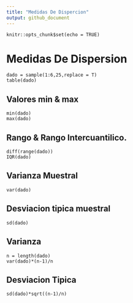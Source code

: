 ```yaml
---
title: "Medidas De Dispercion"
output: github_document
---
```


```{r setup, include=FALSE}
knitr::opts_chunk$set(echo = TRUE)
```



# Medidas De Dispersion

```{r}
dado = sample(1:6,25,replace = T)
table(dado)
```

## Valores min & max

```{r}
min(dado)
max(dado)
```

## Rango & Rango Intercuantilico.

```{r}
diff(range(dado))
IQR(dado)
```

## Varianza Muestral

```{r}
var(dado)
```

## Desviacion tipica muestral

```{r}
sd(dado)
```

## Varianza
```{r}
n = length(dado)
var(dado)*(n-1)/n
```

## Desviacion Tipica
```{r}
sd(dado)*sqrt((n-1)/n)
```

